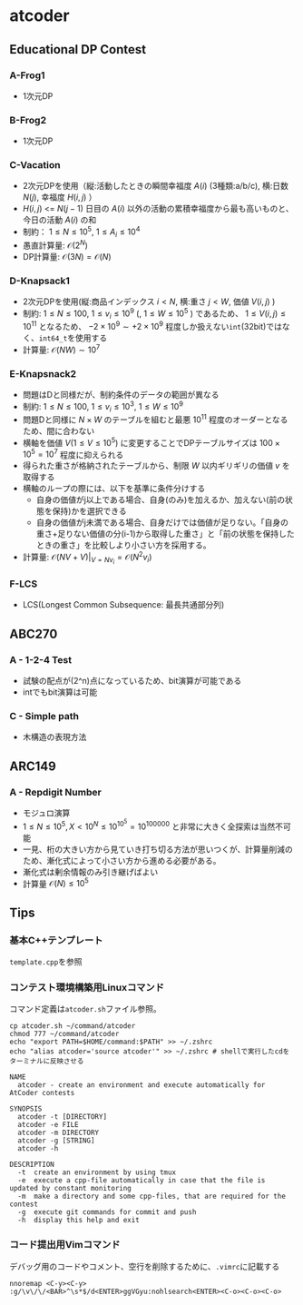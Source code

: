 # atcoder

## Educational DP Contest

### A-Frog1
- 1次元DP

### B-Frog2
- 1次元DP

### C-Vacation
- 2次元DPを使用（縦:活動したときの瞬間幸福度 $A(i)$ (3種類:a/b/c), 横:日数 $N(j)$, 幸福度 $H(i,j)$ ）
- $H(i,j)$ <= $N(j-1)$ 日目の $A(i)$ 以外の活動の累積幸福度から最も高いものと、今日の活動 $A(i)$ の和
- 制約： $1\leq N \leq 10^5$, $1 \leq A_i \leq 10^4$
- 愚直計算量: $\mathcal{O}(2^N)$
- DP計算量: $\mathcal{O}(3N)=\mathcal{O}(N)$

### D-Knapsack1
- 2次元DPを使用(縦:商品インデックス $i < N$, 横:重さ $j < W$, 価値 $V(i,j)$ )
- 制約: $1 \leq N \leq 100$, $1 \leq v_i \leq 10^9$ (, $1 \leq W \leq 10^5$ ) であるため、 $1 \leq V(i,j) \leq 10^{11}$ となるため、 $-2 \times 10^9 \sim +2 \times 10^9$ 程度しか扱えない`int`(32bit)ではなく、`int64_t`を使用する
- 計算量: $\mathcal{O}(NW) \sim 10^7$

### E-Knapsnack2
- 問題はDと同様だが、制約条件のデータの範囲が異なる
- 制約: $1 \leq N \leq 100$, $1 \leq v_i \leq 10^3$, $1 \leq W \leq 10^9$
- 問題Dと同様に $N\times W$ のテーブルを組むと最悪 $10^11$ 程度のオーダーとなるため、間に合わない
- 横軸を価値 $V (1 \leq V \leq 10^5)$ に変更することでDPテーブルサイズは $100\times 10^5=10^7$ 程度に抑えられる
- 得られた重さが格納されたテーブルから、制限 $W$ 以内ギリギリの価値 $v$ を取得する
- 横軸のループの際には、以下を基準に条件分けする
  - 自身の価値がj以上である場合、自身(のみ)を加えるか、加えない(前の状態を保持)かを選択できる
  - 自身の価値がj未満である場合、自身だけでは価値が足りない。「自身の重さ+足りない価値の分(i-1)から取得した重さ」と「前の状態を保持したときの重さ」を比較しより小さい方を採用する。
- 計算量: $\mathcal{O}(NV+V)|_{V=Nv_i} = \mathcal{O}(N^2 v_i)$

### F-LCS
- LCS(Longest Common Subsequence: 最長共通部分列)



## ABC270

### A - 1-2-4 Test
- 試験の配点が(2^n)点になっているため、bit演算が可能である
- intでもbit演算は可能

### C - Simple path
- 木構造の表現方法



## ARC149

### A - Repdigit Number
- モジュロ演算
- $1 \leq N \leq 10^5, X < 10^N \leq 10^{10^5} = 10^{100000}$ と非常に大きく全探索は当然不可能
- 一見、桁の大きい方から見ていき打ち切る方法が思いつくが、計算量削減のため、漸化式によって小さい方から進める必要がある。
- 漸化式は剰余情報のみ引き継げばよい
- 計算量 $\mathcal{O}(N) \leq 10^5$


## Tips

### 基本C++テンプレート
`template.cpp`を参照

### コンテスト環境構築用Linuxコマンド
コマンド定義は`atcoder.sh`ファイル参照。

```shell
cp atcoder.sh ~/command/atcoder
chmod 777 ~/command/atcoder
echo "export PATH=$HOME/command:$PATH" >> ~/.zshrc
echo "alias atcoder='source atcoder'" >> ~/.zshrc # shellで実行したcdをターミナルに反映させる
```

```
NAME
  atcoder - create an environment and execute automatically for AtCoder contests

SYNOPSIS
  atcoder -t [DIRECTORY]
  atcoder -e FILE
  atcoder -m DIRECTORY
  atcoder -g [STRING]
  atcoder -h

DESCRIPTION
  -t  create an environment by using tmux
  -e  execute a cpp-file automatically in case that the file is updated by constant monitoring    
  -m  make a directory and some cpp-files, that are required for the contest
  -g  execute git commands for commit and push
  -h  display this help and exit
```


### コード提出用Vimコマンド
デバッグ用のコードやコメント、空行を削除するために、`.vimrc`に記載する

```
nnoremap <C-y><C-y> :g/\v\/\/<BAR>^\s*$/d<ENTER>ggVGyu:nohlsearch<ENTER><C-o><C-o><C-o>
```






